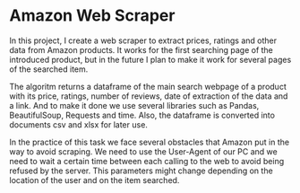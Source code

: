 # Amazon Web Scraper

In this project, I create a web scraper to extract prices, ratings and other data from Amazon products. It works for the first searching page of the introduced product, but in the future I plan to make it work for several pages of the searched item.

The algoritm returns a dataframe of the main search webpage of a product with its price, ratings, number of reviews, date of extraction of the data and a link. And to make it done we use several libraries such as Pandas, BeautifulSoup, Requests and time. Also, the dataframe is converted into documents csv and xlsx for later use.

In the practice of this task we face several obstacles that Amazon put in the way to avoid scraping. We need to use the User-Agent of our PC and we need to wait a certain time between each calling to the web to avoid being refused by the server. This parameters might change depending on the location of the user and on the item searched.

